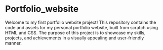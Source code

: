 # Portfolio_website
Welcome to my first portfolio website project! This repository contains the code and assets for my personal portfolio website, built from scratch using HTML and CSS. The purpose of this project is to showcase my skills, projects, and achievements in a visually appealing and user-friendly manner.
